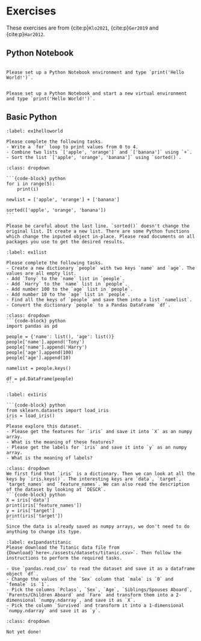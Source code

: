 # Exercises 
These exercises are from {cite:p}`Klo2021`, {cite:p}`Ger2019` and {cite:p}`Har2012`. 

## Python Notebook

```{exercise} Hello World!

Please set up a Python Notebook environment and type `print('Hello World!')`.
```

```{exercise}

Please set up a Python Notebook and start a new virtual environment and type `print('Hello World!')`.
```

<!-- 
## Python Notebook

### dd
{cite:p}`Klo2021` -->

## Basic Python 

```{exercise} Play with lists
:label: ex1helloworld

Please complete the following tasks.
- Write a `for` loop to print values from 0 to 4.
- Combine two lists `['apple', 'orange']` and `['banana']` using `+`.
- Sort the list `['apple', 'orange', 'banana']` using `sorted()`.
```

````{solution} ex1helloworld
:class: dropdown

```{code-block} python
for i in range(5):
    print(i)

newlist = ['apple', 'orange'] + ['banana']

sorted(['apple', 'orange', 'banana'])
```

Please be careful about the last line. `sorted()` doesn't change the original list. It create a new list. There are some Python functions which change the inputed object in-place. Please read documents on all packages you use to get the desired results.
````

```{exercise} Play with list, dict and pandas.
:label: ex1list

Please complete the following tasks.
- Create a new dictionary `people` with two keys `name` and `age`. The values are all empty list.
- Add `Tony` to the `name` list in `people`. 
- Add `Harry` to the `name` list in `people`.
- Add number 100 to the `age` list in `people`.
- Add number 10 to the `age` list in `people`.
- Find all the keys of `people` and save them into a list `namelist`.
- Convert the dictionary `people` to a Pandas DataFrame `df`.
```
````{solution} ex1list
:class: dropdown
```{code-block} python
import pandas as pd

people = {'name': list(), 'age': list()}
people['name'].append('Tony')
people['name'].append('Harry')
people['age'].append(100)
people['age'].append(10)

namelist = people.keys()

df = pd.DataFrame(people)
```
````



````{exercise} The dataset iris
:label: ex1iris

```{code-block} python
from sklearn.datasets import load_iris
iris = load_iris()
```
Please explore this dataset.
- Please get the features for `iris` and save it into `X` as an numpy array.
- What is the meaning of these features?
- Please get the labels for `iris` and save it into `y` as an numpy array.
- What is the meaning of labels?
````  
````{solution} ex1iris
:class: dropdown
We first find that `iris` is a dictionary. Then we can look at all the keys by `iris.keys()`. The interesting keys are `data`, `target`, `target_names` and `feature_names`. We can also read the description of the dataset by looking at `DESCR`. 
```{code-block} python
X = iris['data']
print(iris['feature_names'])
y = iris['target']
print(iris['target'])
```
Since the data is already saved as numpy arrays, we don't need to do anything to change its type.
````

````{exercise} Play with Pandas
:label: ex1pandastitanic
Please download the Titanic data file from {Download}`here<./assests/datasets/titanic.csv>`. Then follow the instructions to perform the required tasks.

- Use `pandas.read_csv` to read the dataset and save it as a dataframe object `df`.
- Change the values of the `Sex` column that `male` is `0` and `female` is `1`. 
- Pick the columns `Pclass`, `Sex`, `Age`, `Siblings/Spouses Aboard`, `Parents/Children Aboard` and `Fare` and transform them into a 2-dimensional `numpy.ndarray`, and save it as `X`.
- Pick the column `Survived` and transform it into a 1-dimensional `numpy.ndarray` and save it as `y`.
````
````{solution} ex1pandastitanic
:class: dropdown

Not yet done!
````

